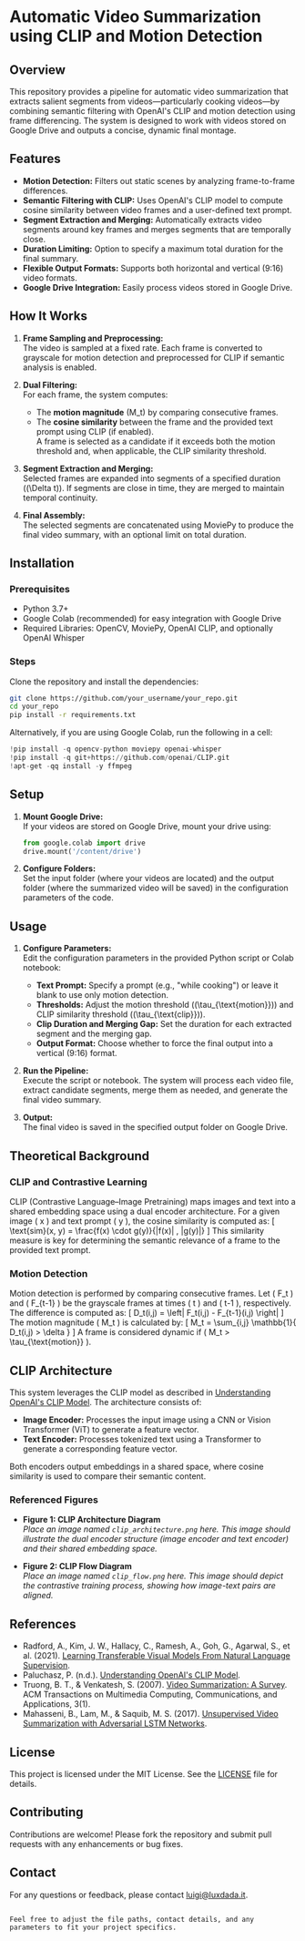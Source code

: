 # Automatic Video Summarization using CLIP and Motion Detection

## Overview

This repository provides a pipeline for automatic video summarization that extracts salient segments from videos—particularly cooking videos—by combining semantic filtering with OpenAI's CLIP and motion detection using frame differencing. The system is designed to work with videos stored on Google Drive and outputs a concise, dynamic final montage.

## Features

- **Motion Detection:** Filters out static scenes by analyzing frame-to-frame differences.
- **Semantic Filtering with CLIP:** Uses OpenAI's CLIP model to compute cosine similarity between video frames and a user-defined text prompt.
- **Segment Extraction and Merging:** Automatically extracts video segments around key frames and merges segments that are temporally close.
- **Duration Limiting:** Option to specify a maximum total duration for the final summary.
- **Flexible Output Formats:** Supports both horizontal and vertical (9:16) video formats.
- **Google Drive Integration:** Easily process videos stored in Google Drive.

## How It Works

1. **Frame Sampling and Preprocessing:**  
   The video is sampled at a fixed rate. Each frame is converted to grayscale for motion detection and preprocessed for CLIP if semantic analysis is enabled.

2. **Dual Filtering:**  
   For each frame, the system computes:
   - The **motion magnitude** \(M_t\) by comparing consecutive frames.
   - The **cosine similarity** between the frame and the provided text prompt using CLIP (if enabled).  
   A frame is selected as a candidate if it exceeds both the motion threshold and, when applicable, the CLIP similarity threshold.

3. **Segment Extraction and Merging:**  
   Selected frames are expanded into segments of a specified duration (\(\Delta t\)). If segments are close in time, they are merged to maintain temporal continuity.

4. **Final Assembly:**  
   The selected segments are concatenated using MoviePy to produce the final video summary, with an optional limit on total duration.

## Installation

### Prerequisites

- Python 3.7+
- Google Colab (recommended) for easy integration with Google Drive
- Required Libraries: OpenCV, MoviePy, OpenAI CLIP, and optionally OpenAI Whisper

### Steps

Clone the repository and install the dependencies:
```bash
git clone https://github.com/your_username/your_repo.git
cd your_repo
pip install -r requirements.txt
```

Alternatively, if you are using Google Colab, run the following in a cell:
```python
!pip install -q opencv-python moviepy openai-whisper
!pip install -q git+https://github.com/openai/CLIP.git
!apt-get -qq install -y ffmpeg
```

## Setup

1. **Mount Google Drive:**  
   If your videos are stored on Google Drive, mount your drive using:
   ```python
   from google.colab import drive
   drive.mount('/content/drive')
   ```
2. **Configure Folders:**  
   Set the input folder (where your videos are located) and the output folder (where the summarized video will be saved) in the configuration parameters of the code.

## Usage

1. **Configure Parameters:**  
   Edit the configuration parameters in the provided Python script or Colab notebook:
   - **Text Prompt:** Specify a prompt (e.g., "while cooking") or leave it blank to use only motion detection.
   - **Thresholds:** Adjust the motion threshold (\(\tau_{\text{motion}}\)) and CLIP similarity threshold (\(\tau_{\text{clip}}\)).
   - **Clip Duration and Merging Gap:** Set the duration for each extracted segment and the merging gap.
   - **Output Format:** Choose whether to force the final output into a vertical (9:16) format.
   
2. **Run the Pipeline:**  
   Execute the script or notebook. The system will process each video file, extract candidate segments, merge them as needed, and generate the final video summary.

3. **Output:**  
   The final video is saved in the specified output folder on Google Drive.

## Theoretical Background

### CLIP and Contrastive Learning

CLIP (Contrastive Language–Image Pretraining) maps images and text into a shared embedding space using a dual encoder architecture. For a given image \( x \) and text prompt \( y \), the cosine similarity is computed as:
\[
\text{sim}(x, y) = \frac{f(x) \cdot g(y)}{\|f(x)\| \, \|g(y)\|}
\]
This similarity measure is key for determining the semantic relevance of a frame to the provided text prompt.

### Motion Detection

Motion detection is performed by comparing consecutive frames. Let \( F_t \) and \( F_{t-1} \) be the grayscale frames at times \( t \) and \( t-1 \), respectively. The difference is computed as:
\[
D_t(i,j) = \left| F_t(i,j) - F_{t-1}(i,j) \right|
\]
The motion magnitude \( M_t \) is calculated by:
\[
M_t = \sum_{i,j} \mathbb{1}\{ D_t(i,j) > \delta \}
\]
A frame is considered dynamic if \( M_t > \tau_{\text{motion}} \).

## CLIP Architecture

This system leverages the CLIP model as described in [Understanding OpenAI's CLIP Model](https://medium.com/@paluchasz/understanding-openais-clip-model-6b52bade3fa3). The architecture consists of:

- **Image Encoder:** Processes the input image using a CNN or Vision Transformer (ViT) to generate a feature vector.
- **Text Encoder:** Processes tokenized text using a Transformer to generate a corresponding feature vector.

Both encoders output embeddings in a shared space, where cosine similarity is used to compare their semantic content.

### Referenced Figures

- **Figure 1: CLIP Architecture Diagram**  
  *Place an image named `clip_architecture.png` here. This image should illustrate the dual encoder structure (image encoder and text encoder) and their shared embedding space.*

- **Figure 2: CLIP Flow Diagram**  
  *Place an image named `clip_flow.png` here. This image should depict the contrastive training process, showing how image-text pairs are aligned.*

## References

- Radford, A., Kim, J. W., Hallacy, C., Ramesh, A., Goh, G., Agarwal, S., et al. (2021). [Learning Transferable Visual Models From Natural Language Supervision](https://arxiv.org/abs/2103.00020).
- Paluchasz, P. (n.d.). [Understanding OpenAI's CLIP Model](https://medium.com/@paluchasz/understanding-openais-clip-model-6b52bade3fa3).
- Truong, B. T., & Venkatesh, S. (2007). [Video Summarization: A Survey](https://dl.acm.org/doi/10.1145/1214999.1215001). ACM Transactions on Multimedia Computing, Communications, and Applications, 3(1).
- Mahasseni, B., Lam, M., & Saquib, M. S. (2017). [Unsupervised Video Summarization with Adversarial LSTM Networks](https://openaccess.thecvf.com/content_cvpr_2017/html/Mahasseni_Unsupervised_Video_Summarization_CVPR_2017_paper.html).

## License

This project is licensed under the MIT License. See the [LICENSE](LICENSE) file for details.

## Contributing

Contributions are welcome! Please fork the repository and submit pull requests with any enhancements or bug fixes.

## Contact

For any questions or feedback, please contact [luigi@luxdada.it](mailto:luigi@luxdada.it).
```

Feel free to adjust the file paths, contact details, and any parameters to fit your project specifics.
